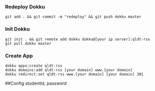 ### Redeploy Dokku

```
git add . && git commit -m "redeploy" && git push dokku master
```

### Init Dokku
```
git init . && git remote add dokku dokku@[your ip server]:qldt-rss
git pull dokku master
```

### Create App
```
dokku apps:create qldt-rss
dokku domains:add qldt-rss [your domain] www.[your domain]
dokku redirect:set qldt-rss www.[your domain] [your domain] 301
```

##Config studentId, password